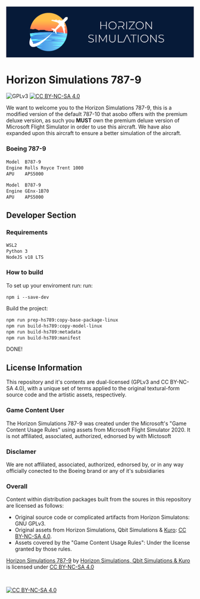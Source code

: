 ![HS-Logo](./branding/Horizon_Simulations.png)

# Horizon Simulations 787-9
![GPLv3](https://img.shields.io/badge/License-GPLv3-blue) [![CC BY-NC-SA 4.0][cc-by-nc-sa-shield]][cc-by-nc-sa] 

We want to welcome you to the Horizon Simulations 787-9, this is a modified version of the default 787-10 that asobo offers with the premium deluxe version, as such you **MUST** own the premium deluxe version of Microsoft Flight Simulator in order to use this aircraft. We have also expanded upon this aircraft to ensure a better simulation of the aircraft.

### Boeing 787-9

```
Model  B787-9
Engine Rolls Royce Trent 1000
APU    APS5000
```
```
Model  B787-9
Engine GEnx-1B70
APU    APS5000
```

## Developer Section
### Requirements
    WSL2 
    Python 3
    NodeJS v18 LTS
### How to build
To set up your enviroment run: 
run:
```shell
npm i --save-dev
```

Build the project:
```
npm run prep-hs789:copy-base-package-linux
npm run build-hs789:copy-model-linux
npm run build-hs789:metadata
npm run build-hs789:manifest
```

DONE!

## License Information

This repository and it's contents are dual-licensed (GPLv3 and CC BY-NC-SA 4.0), with a unique set of terms applied to the original textural-form source code and the artistic assets, respectively.

### Game Content User

The Horizon Simulations 787-9 was created under the Microsoft's "Game Content Usage Rules" using assets from Microsoft Flight Simulator 2020. It is not affiliated, associated, authorized, ednorsed by with Mictosoft

### Disclamer

We are not affiliated, associated, authorized, ednorsed by, or in any way officially conected to the Boeing brand or any of it's subsidiaries

### Overall

Content within distribution packages built from the soures in this repository are licensed as follows:
- Original source code or complicated artifacts from Horizon Simulatons: GNU GPLv3.
- Original assets from Horizon Simulations, Qbit Simulations & [Kuro](https://github.com/Kurorin-fs): [CC BY-NC-SA 4.0][cc-by-nc-sa].
- Assets covered by the "Game Content Usage Rules": Under the license granted by those rules.

 <p xmlns:cc="http://creativecommons.org/ns#" xmlns:dct="http://purl.org/dc/terms/"><a property="dct:title" rel="cc:attributionURL" href="https://github.com/Horizon-Simulations/HS-B787-9">Horizon Simulations 787-9</a> by <a rel="cc:attributionURL dct:creator" property="cc:attributionName" href="https://horizonsimulations.com">Horizon Simulations, Qbit Simulations & Kuro</a> is licensed under <a href="http://creativecommons.org/licenses/by-nc-sa/4.0/?ref=chooser-v1" target="_blank" rel="license noopener noreferrer" style="display:inline-block;">CC BY-NC-SA 4.0</p> 
 
[![CC BY-NC-SA 4.0][cc-by-nc-sa-image]][cc-by-nc-sa]

[cc-by-nc-sa]: http://creativecommons.org/licenses/by-nc-sa/4.0/
[cc-by-nc-sa-image]: https://licensebuttons.net/l/by-nc-sa/4.0/88x31.png
[cc-by-nc-sa-shield]: https://img.shields.io/badge/License-CC%20BY--NC--SA%204.0-lightgrey.svg


